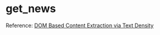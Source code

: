 # get_news

Reference:  [DOM Based Content Extraction via Text Density](http://ofey.me/papers/cetd-sigir11.pdf)


